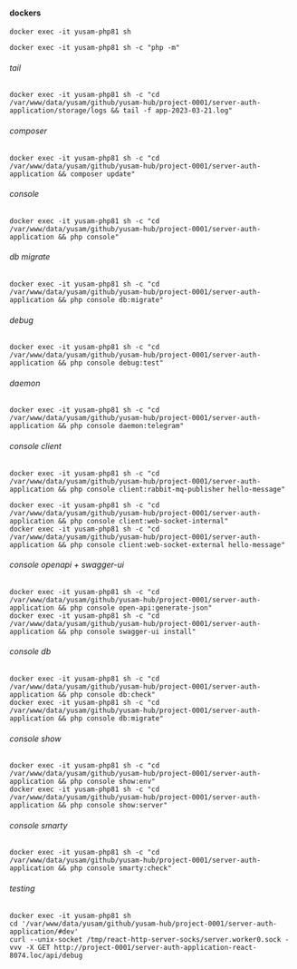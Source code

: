 #### dockers

    docker exec -it yusam-php81 sh

    docker exec -it yusam-php81 sh -c "php -m"

###### tail

    docker exec -it yusam-php81 sh -c "cd /var/www/data/yusam/github/yusam-hub/project-0001/server-auth-application/storage/logs && tail -f app-2023-03-21.log"

###### composer

    docker exec -it yusam-php81 sh -c "cd /var/www/data/yusam/github/yusam-hub/project-0001/server-auth-application && composer update"

###### console

    docker exec -it yusam-php81 sh -c "cd /var/www/data/yusam/github/yusam-hub/project-0001/server-auth-application && php console"

###### db migrate

    docker exec -it yusam-php81 sh -c "cd /var/www/data/yusam/github/yusam-hub/project-0001/server-auth-application && php console db:migrate"

###### debug

    docker exec -it yusam-php81 sh -c "cd /var/www/data/yusam/github/yusam-hub/project-0001/server-auth-application && php console debug:test"

###### daemon

    docker exec -it yusam-php81 sh -c "cd /var/www/data/yusam/github/yusam-hub/project-0001/server-auth-application && php console daemon:telegram"

###### console client

    docker exec -it yusam-php81 sh -c "cd /var/www/data/yusam/github/yusam-hub/project-0001/server-auth-application && php console client:rabbit-mq-publisher hello-message"

    docker exec -it yusam-php81 sh -c "cd /var/www/data/yusam/github/yusam-hub/project-0001/server-auth-application && php console client:web-socket-internal"
    docker exec -it yusam-php81 sh -c "cd /var/www/data/yusam/github/yusam-hub/project-0001/server-auth-application && php console client:web-socket-external hello-message"

###### console openapi + swagger-ui

    docker exec -it yusam-php81 sh -c "cd /var/www/data/yusam/github/yusam-hub/project-0001/server-auth-application && php console open-api:generate-json"
    docker exec -it yusam-php81 sh -c "cd /var/www/data/yusam/github/yusam-hub/project-0001/server-auth-application && php console swagger-ui install"

###### console db

    docker exec -it yusam-php81 sh -c "cd /var/www/data/yusam/github/yusam-hub/project-0001/server-auth-application && php console db:check"
    docker exec -it yusam-php81 sh -c "cd /var/www/data/yusam/github/yusam-hub/project-0001/server-auth-application && php console db:migrate"

###### console show

    docker exec -it yusam-php81 sh -c "cd /var/www/data/yusam/github/yusam-hub/project-0001/server-auth-application && php console show:env"
    docker exec -it yusam-php81 sh -c "cd /var/www/data/yusam/github/yusam-hub/project-0001/server-auth-application && php console show:server"

###### console smarty

    docker exec -it yusam-php81 sh -c "cd /var/www/data/yusam/github/yusam-hub/project-0001/server-auth-application && php console smarty:check"

###### testing

    docker exec -it yusam-php81 sh
    cd '/var/www/data/yusam/github/yusam-hub/project-0001/server-auth-application/#dev'
    curl --unix-socket /tmp/react-http-server-socks/server.worker0.sock -vvv -X GET http://project-0001/server-auth-application-react-8074.loc/api/debug